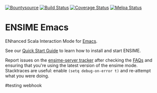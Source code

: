 [![Bountysource](https://www.bountysource.com/badge/tracker?tracker_id=239449)](https://www.bountysource.com/trackers/239449-ensime?utm_source=239449&utm_medium=shield&utm_campaign=TRACKER_BADGE)
[![Build Status](https://travis-ci.org/ensime/ensime-emacs.svg?branch=master)](https://travis-ci.org/ensime/ensime-emacs)
[![Coverage Status](https://coveralls.io/repos/ensime/ensime-emacs/badge.svg?branch=master)](https://coveralls.io/r/ensime/ensime-emacs?branch=master)
[![Melpa Status](http://melpa.milkbox.net/packages/ensime-badge.svg)](http://melpa.milkbox.net/#/ensime)


# ENSIME Emacs

ENhanced Scala Interaction Mode for [Emacs](http://www.gnu.org/software/emacs/).

See our [Quick Start Guide](http://github.com/ensime/ensime-server/wiki/Quick-Start-Guide) to learn how to install and start ENSIME.

Report issues on the [ensime-server tracker](https://github.com/ensime/ensime-server/issues) after checking the [FAQs](https://github.com/ensime/ensime-server/issues?q=label%3AFAQ) and ensuring that you're using the latest version of the ensime mode. Stacktraces are useful: enable `(setq debug-on-error t)` and re-attempt what you were doing.

#testing webhook
